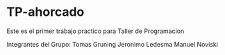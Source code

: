 # TP-ahorcado
Este es el primer trabajo practico para Taller de Programacion

Integrantes del Grupo:
Tomas Gruning
Jeronimo Ledesma
Manuel Noviski
